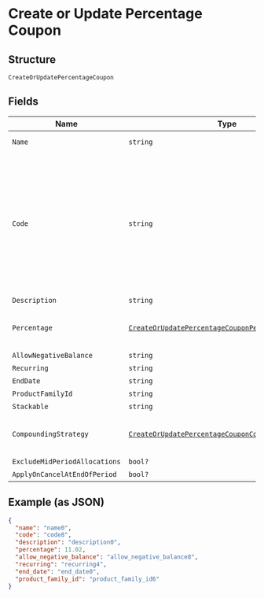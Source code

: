 
# Create or Update Percentage Coupon

## Structure

`CreateOrUpdatePercentageCoupon`

## Fields

| Name | Type | Tags | Description |
|  --- | --- | --- | --- |
| `Name` | `string` | Required | the name of the coupon |
| `Code` | `string` | Required | may contain uppercase alphanumeric characters and these special characters (which allow for email addresses to be used): “%”, “@”, “+”, “-”, “_”, and “.” |
| `Description` | `string` | Optional | - |
| `Percentage` | [`CreateOrUpdatePercentageCouponPercentage`](../../doc/models/containers/create-or-update-percentage-coupon-percentage.md) | Required | This is a container for one-of cases. |
| `AllowNegativeBalance` | `string` | Optional | - |
| `Recurring` | `string` | Optional | - |
| `EndDate` | `string` | Optional | - |
| `ProductFamilyId` | `string` | Optional | - |
| `Stackable` | `string` | Optional | - |
| `CompoundingStrategy` | [`CreateOrUpdatePercentageCouponCompoundingStrategy`](../../doc/models/containers/create-or-update-percentage-coupon-compounding-strategy.md) | Optional | This is a container for one-of cases. |
| `ExcludeMidPeriodAllocations` | `bool?` | Optional | - |
| `ApplyOnCancelAtEndOfPeriod` | `bool?` | Optional | - |

## Example (as JSON)

```json
{
  "name": "name0",
  "code": "code8",
  "description": "description0",
  "percentage": 11.02,
  "allow_negative_balance": "allow_negative_balance8",
  "recurring": "recurring4",
  "end_date": "end_date0",
  "product_family_id": "product_family_id6"
}
```

